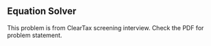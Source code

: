 ## Equation Solver

This problem is from ClearTax screening interview.
Check the PDF for problem statement.
